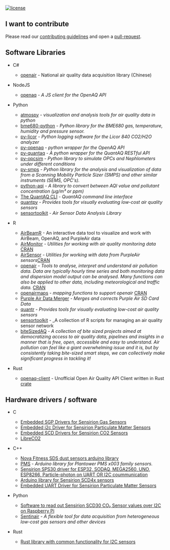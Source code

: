 [![license](https://img.shields.io/badge/LICENSE-CC0%201.0%20Universal-green.svg)](https://creativecommons.org/publicdomain/zero/1.0/)

## I want to contribute

Please read our [contributing guidelines](contributing.md) and open a [pull-request](https://help.github.com/articles/about-pull-requests/).



## Software Libraries


* C#
    * [openair](https://github.com/hzexe/openair) - National air quality data acquisition library (Chinese)

* NodeJS
    * [openaq](https://github.com/nickolasclarke/openaq) - _A JS client for the OpenAQ API_

* Python
    * [atmospy](https://github.com/quant-aq/atmospy)  - _visualization and analysis tools for air quality data in python_
    * [bme680-python](https://github.com/pimoroni/bme680-python) - _Python library for the BME680 gas, temperature, humidity and pressure sensor._
    * [py-licor](https://github.com/quant-aq/py-licor) - _Python logging software for the Licor 840 CO2/H2O analyzer_
    * [py-openaq](https://github.com/dhhagan/py-openaq) - _python wrapper for the OpenAQ API_
    * [py-quantaq](https://github.com/quant-aq/py-quantaq) - _A python wrapper for the QuantAQ RESTful API_
    * [py-opcsim](https://github.com/dhhagan/opcsim) - _Python library to simulate OPCs and Nephlometers under different conditions_
    * [py-smps](https://github.com/quant-aq/py-smps) - _Python library for the analysis and visualization of data from a Scanning Mobility Particle Sizer (SMPS) and other similar instruments (SEMS, OPC's)._
    * [python-aqi](https://github.com/hrbonz/python-aqi) - _A library to convert between AQI value and pollutant concentration (µg/m³ or ppm)_
    * [The QuantAQ CLI](https://github.com/quant-aq/cli) - _QuantAQ command line interface_
    * [quantpy](https://github.com/wacl-york/quant-air-pollution-measurement-errors) - _Provides tools for visually evaluating low-cost air quality sensors_
    * [sensortoolkit](https://github.com/USEPA/sensortoolkit) - _Air Sensor Data Analysis Library_


* R
    * [AirBeamR](https://github.com/aq-sensors/airbeamR) - An interactive data tool to visualize and work with AirBeam, OpenAQ, and PurpleAir data
    * [AirMonitor](https://github.com/MazamaScience/AirMonitor) - _Utilities for working with air quality monitoring data_ [CRAN](https://cran.r-project.org/web/packages/AirMonitor/index.html)
    * [AirSensor](https://github.com/MazamaScience/AirSensor)  - _Utilities for working with data from PurpleAir sensors_[CRAN](https://cran.r-project.org/web/packages/AirSensor/index.html)
    * [openair](https://github.com/davidcarslaw/openair) - _Tools to analyse, interpret and understand air pollution data. Data are typically hourly time series and both monitoring data and dispersion model output can be analysed. Many functions can also be applied to other data, including meteorological and traffic data._ [CRAN](https://cran.r-project.org/web/packages/openair/index.html)
    * [openairmaps](https://github.com/davidcarslaw/openairmaps) - _mapping functions to support openair_ [CRAN](https://cran.r-project.org/web/packages/openairmaps/index.html)
    * [Purple Air Data Merger](https://github.com/SebAire/Purple-Air-Data-Merger) - _Merges and corrects Purple Air SD Card Data_
    * [quantr](https://github.com/wacl-york/quant-air-pollution-measurement-errors) - _Provides tools for visually evaluating low-cost air quality sensors_
    * [sensortoolkit](https://github.com/gmiskell/sensortoolkit) - _A collection of R scripts for managing an air quality sensor network    
    * [biteSizedAQ](https://github.com/AarshBatra/biteSizedAQ/) - _A collection of bite sized projects aimed at democratizing access to air quality data, pipelines and insights in a manner that is free, open, accessible and easy to understand. Air pollution can feel like a giant overwhelming issue and it is, but by consistently taking bite-sized smart steps, we can collectively make significant progress in tackling it!_
    
* Rust
  * [openaq-client](https://github.com/igncp/openaq-client) - Unofficial Open Air Quality API Client written in Rust [crate](https://crates.io/crates/openaq-client)

## Hardware drivers / software

* C
    * [Embedded SGP Drivers for Sensirion Gas Sensors](https://github.com/Sensirion/embedded-sgp)
    * [Embedded i2c Driver for Sensirion Particulate Matter Sensors](https://github.com/Sensirion/embedded-sps)
    * [Embedded SCD Drivers for Sensirion CO2 Sensors](https://github.com/Sensirion/embedded-scd)
    * [LibreCO2](https://github.com/danielbernalb/LibreCO2)

* C++
    * [Nova Fitness SDS dust sensors arduino library](https://github.com/lewapek/sds-dust-sensors-arduino-library)
    * [PMS](https://github.com/fu-hsi/PMS) - _Arduino library for Plantower PMS x003 family sensors._
    * [Sensirion SPS30 driver for ESP32, SODAQ, MEGA2560, UNO, ESP8266, Particle-photon on UART OR I2C coummunication](https://github.com/paulvha/sps30)
    * [Arduino library for Sensirion SCD4x sensors](https://github.com/Sensirion/arduino-i2c-scd4x)
    * [Embedded UART Driver for Sensirion Particulate Matter Sensors](https://github.com/Sensirion/embedded-uart-sps)

* Python
    * [Software to read out Sensirion SCD30 CO₂ Sensor values over I2C on Raspberry Pi](https://github.com/UnravelTEC/Raspi-Driver-SCD30)
    * [Sentinair](https://github.com/domenico-suriano/SentinAir) - _A flexible tool for data acquisition from heterogeneous low-cost gas sensors and other devices_

* Rust
    * [Rust library with common functionality for I2C sensors](https://github.com/Sensirion/sensirion-i2c-rs)


